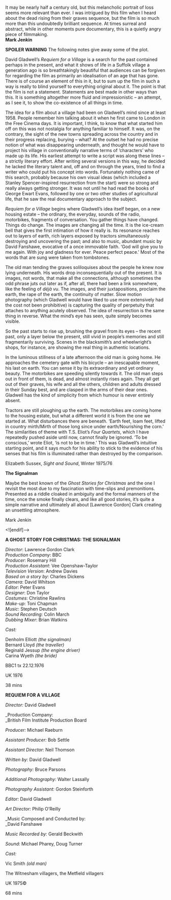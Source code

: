 

It may be nearly half a century old, but this melancholic portrait of loss seems more relevant than ever. I was intrigued by this film when I heard about the dead rising from their graves sequence, but the film is so much more than this undoubtedly brilliant sequence. At times surreal and abstract, while in other moments pure documentary, this is a quietly angry piece of filmmaking.  
**Mark Jenkin**

**SPOILER WARNING** The following notes give away some of the plot.

David Gladwell’s _Requiem for a Village_ is a search for the past contained perhaps in the present, and what it shows of life in a Suffolk village a generation ago is so breathtakingly beautiful that audiences can be forgiven for regarding the film as primarily an idealisation of an age that has gone. There is of course an element of this in it, but to sum up the film in such a way is really to blind yourself to everything original about it. The point is that the film is not a statement. Statements are best made in other ways than this. It is something altogether more fluid and impressionistic – an attempt, as I see it, to show the co-existence of all things in time.

The idea for a film about a village had been on Gladwell’s mind since at least 1958. People remember him talking about it when he first came to London in the Free Cinema days. It is important, I think, to know that what started him off on this was not nostalgia for anything familiar to himself. It was, on the contrary, the sight of the new towns spreading across the country and in their progress replacing, burying – what? At the outset he had no precise notion of what was disappearing underneath, and thought he would have to project his village in conventionally narrative terms of ‘characters’ who made up its life. His earliest attempt to write a script was along these lines – a strictly literary effort. After writing several versions in this way, he decided he lacked the literary talent and, off and on through the years, tried to find a writer who could put his concept into words. Fortunately nothing came of this search, probably because his own visual ideas (which included a Stanley Spencer-inspired resurrection from the start) were so strong and really always getting stronger.  It was not until he had read the books of George Ewart Evans, followed by one or two other studies of agricultural life, that he saw the real documentary approach to the subject.

_Requiem for a Village_ begins where Gladwell’s idea itself began, on a new housing estate – the ordinary, the everyday, sounds of the radio, motorbikes, fragments of conversation. You gather things have changed. Things do change. The images are changing all the time. It is the ice-cream bell that gives the first intimation of how it really is. Its resonance reaches out to layers of earth, rich layers exposed by tractors simultaneously destroying and uncovering the past; and also to music, abundant music by David Fanshawe, evocative of a once immovable faith. ‘God will give you to me again. With joy and gladness for ever. Peace perfect peace.’ Most of the words that are sung were taken from tombstones.

The old man tending the graves soliloquises about the people he knew now lying underneath. His words drop inconsequentially out of the present. It is images, not words, that make all the connections, although sometimes the odd phrase juts out later as if, after all, there had been a link somewhere, like the feeling of _déjà vu_. The images, and their juxtapositions, proclaim the earth, the rape of the earth, the continuity of matter. Slow motion photography (which Gladwell would have liked to use more extensively had the cost not been prohibitive) is capturing the quality of perpetuity that attaches to anything acutely observed. The idea of resurrection is the same thing in reverse.  What the mind’s eye has seen, quite simply becomes visible.

So the past starts to rise up, brushing the gravel from its eyes – the recent past, only a layer below the present, still vivid in people’s memories and still fragmentarily surviving. Scenes in the blacksmith’s and wheelwright’s shops, for instance, are showing the real thing in authentic locations.

In the luminous stillness of a late afternoon the old man is going home. He approaches the cemetery gate with his bicycle – an inescapable moment, his last on earth. You can sense it by its extraordinary and yet ordinary beauty. The motorbikes are speeding silently towards it. The old man steps out in front of them, is dead, and almost instantly rises again. They all get out of their graves, his wife and all the others, children and adults dressed in their Sunday best, and are clasped in the arms of their dear ones. Gladwell has the kind of simplicity from which humour is never entirely absent.

Tractors are still ploughing up the earth. The motorbikes are coming home to the housing estate, but what a different world it is from the one we started at. What disturbances there are beneath. ‘Earth feet, loam feet, lifted in country mirth/Mirth of those long since under earth/Nourishing the corn.’ The similarities of theme with T.S. Eliot’s _Four Quartets_, which I have repeatedly pushed aside until now, cannot finally be ignored. ‘To be conscious,’ wrote Eliot, ‘is not to be in time.’ This was Gladwell’s intuitive starting point, and it says much for his ability to stick to the evidence of his senses that his film is illuminated rather than destroyed by the comparison.

Elizabeth Sussex, _Sight and Sound_, Winter 1975/76

**The Signalman**

Maybe the best known of the _Ghost Stories for Christmas_ and the one I revisit the most due to my fascination with time-slips and premonitions. Presented as a riddle cloaked in ambiguity and the formal manners of the time, once the smoke finally clears, and like all good stories, it’s quite a simple narrative and ultimately all about [Lawrence Gordon] Clark creating an unsettling atmosphere.

Mark Jenkin

<![endif]-->

**A GHOST STORY FOR CHRISTMAS: THE SIGNALMAN**

_Director_: Lawrence Gordon Clark  
_Production Company_: BBC  
_Producer_: Rosemary Hill  
_Production Assistant_: Vee Openshaw-Taylor  
_Television Version_: Andrew Davies  
_Based on a story by_: Charles Dickens  
_Camera_: David Whitson  
_Editor_: Peter Evans  
_Designer_: Don Taylor  
_Costumes_: Christine Rawlins  
_Make-up_: Toni Chapman  
_Music_: Stephen Deutsch  
_Sound Recording_: Colin March  
_Dubbing Mixer_: Brian Watkins

_Cast:_

Denholm Elliott _(the signalman)_  
Bernard Lloyd _(the traveller)_  
Reginald Jessup _(the engine driver)_  
Carina Wyeth _(the bride)_

BBC1 tx 22.12.1976

UK 1976

38 mins

**REQUIEM FOR A VILLAGE**

_Director:_ David Gladwell

_Production Company:  
_British Film Institute Production Board

_Producer:_ Michael Raeburn

_Assistant Producer:_ Bob Settle

_Assistant Director:_ Neil Thomson

_Written by:_ David Gladwell

_Photography:_ Bruce Parsons

_Additional Photography:_ Walter Lassally

_Photography Assistant:_ Gordon Steinforth

_Editor:_ David Gladwell

_Art Director:_ Philip O’Reilly

_Music Composed and Conducted by:  
_David Fanshawe

_Music Recorded by:_ Gerald Beckwith

_Sound:_ Michael Pharey, Doug Turner

_Cast:_

Vic Smith _(old man)_

The Witnesham villagers, the Metfield villagers

UK 1975©

68 mins
<!--stackedit_data:
eyJoaXN0b3J5IjpbLTQzMDU4NzE3Nl19
-->